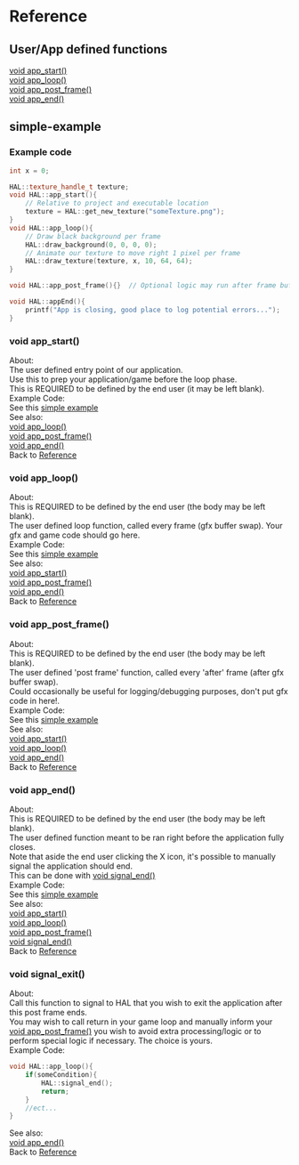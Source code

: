 # <a id="reference"></a> Reference

## User/App defined functions
[void app_start()](#app-start)\
[void app_loop()](#app-loop)\
[void app_post_frame()](#app-post-frame)\
[void app_end()](#app-end)

## <a id="simple-example"></a> simple-example
### Example code
```cpp
int x = 0;

HAL::texture_handle_t texture;
void HAL::app_start(){
    // Relative to project and executable location
    texture = HAL::get_new_texture("someTexture.png");
}
void HAL::app_loop(){
    // Draw black background per frame
    HAL::draw_background(0, 0, 0, 0);
    // Animate our texture to move right 1 pixel per frame
    HAL::draw_texture(texture, x, 10, 64, 64);
}

void HAL::app_post_frame(){}  // Optional logic may run after frame buffer is swapped

void HAL::appEnd(){
    printf("App is closing, good place to log potential errors...");
}
```

### <a id="app-start"></a> void app_start()
About:\
The user defined entry point of our application.\
Use this to prep your application/game before the loop phase.\
This is REQUIRED to be defined by the end user (it may be left blank).\
Example Code:\
See this [simple example](#simple-example)\
See also:\
[void app_loop()](#app-loop)\
[void app_post_frame()](#app-post-frame)\
[void app_end()](#app-end)\
Back to [Reference](#reference)

### <a id="app-loop"></a> void app_loop()
About:\
This is REQUIRED to be defined by the end user (the body may be left blank).\
The user defined loop function, called every frame (gfx buffer swap).  Your gfx and game code should go here.\
Example Code:\
See this [simple example](#simple-example)\
See also:\
[void app_start()](#app-loop)\
[void app_post_frame()](#app-post-frame)\
[void app_end()](#app-end)\
Back to [Reference](#reference)

### <a id="app-post-frame"></a> void app_post_frame()
About:\
This is REQUIRED to be defined by the end user (the body may be left blank).\
The user defined 'post frame' function, called every 'after' frame (after gfx buffer swap).\
Could occasionally be useful for logging/debugging purposes, don't put gfx code in here!.\
Example Code:\
See this [simple example](#simple-example)\
See also:\
[void app_start()](#app-loop)\
[void app_loop()](#app-loop)\
[void app_end()](#app-end)\
Back to [Reference](#reference)

### <a id="app-end"></a> void app_end()
About:\
This is REQUIRED to be defined by the end user (the body may be left blank).\
The user defined function meant to be ran right before the application fully closes.\
Note that aside the end user clicking the X icon, it's possible to manually signal the application should end.\
This can be done with [void signal_end()](#signal-end)\
Example Code:\
See this [simple example](#simple-example)\
See also:\
[void app_start()](#app-loop)\
[void app_loop()](#app-loop)\
[void app_post_frame()](#app-post-frame)\
[void signal_end()](#signal-end)\
Back to [Reference](#reference)

### <a id="signal-end"></a> void signal_exit()
About:\
Call this function to signal to HAL that you wish to exit the application after this post frame ends.\
You may wish to call return in your game loop and manually inform your [void app_post_frame()](#app-post-frame) you wish to avoid extra processing/logic or to perform special logic if necessary.  The choice is yours.\
Example Code:
```cpp
void HAL::app_loop(){
    if(someCondition){
        HAL::signal_end();
        return;
    }
    //ect...
}
```
See also:\
[void app_end()](#app-end)\
Back to [Reference](#reference)